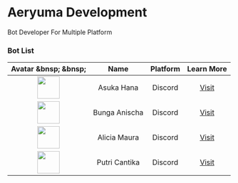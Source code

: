 <h1>Aeryuma Development</h1>
Bot Developer For Multiple Platform

<h3>Bot List</h3>

| Avatar &bnsp; &bnsp;| Name | Platform | Learn More |
:-----:|:-----:|:----------:|:----------:
| <img src="https://cdn.yuzuhanakazawa.repl.co/asuka.jpg" width="50px" height="50px">  | Asuka Hana | Discord | [Visit](https://asukahana.aeryuma.repl.co) |
| <img src="https://cdn.yuzuhanakazawa.repl.co/bunga.jpg" width="50px" height="50px">  | Bunga Anischa | Discord | [Visit](https://bungaanischa.aeryuma.repl.co) |
| <img src="https://cdn.yuzuhanakazawa.repl.co/alicia.jpg" width="50px" height="50px">  | Alicia Maura | Discord | [Visit](https://aliciamaura.aeryuma.repl.co) |
| <img src="https://cdn.yuzuhanakazawa.repl.co/putri.jpg" width="50px" height="50px">  | Putri Cantika | Discord | [Visit](https://putricantika.aeryuma.repl.co) |
